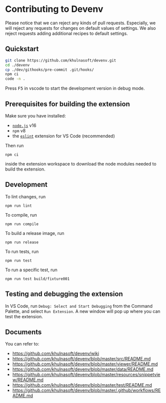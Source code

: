 # Contributing to Devenv

Please notice that we can reject any kinds of pull requests. Especially, we will reject any requests for changes on default values of settings.
We also reject requests adding additional recipes to default settings.

## Quickstart

```bash
git clone https://github.com/khulnasoft/devenv.git
cd ./devenv
cp ./dev/githooks/pre-commit .git/hooks/
npm ci
code -n .
```

Press <kbd>F5</kbd> in vscode to start the development version in debug mode.

## Prerequisites for building the extension

Make sure you have installed:

- [`node.js`](https://nodejs.org/) v16
- `npm` v8
- the [`eslint`](https://marketplace.visualstudio.com/items?itemName=dbaeumer.vscode-eslint) extension for VS Code (recommended)

Then run

    npm ci

inside the extension workspace to download the node modules needed to build the extension.

## Development

To lint changes, run

    npm run lint

To compile, run

    npm run compile

To build a release image, run

    npm run release

To run tests, run

    npm run test

To run a specific test, run

    npm run test build/fixture001

## Testing and debugging the extension

In VS Code, run `Debug: Select and Start Debugging` from the Command Palette, and select `Run Extension`. A new window will pop up where you can test the extension.

## Documents

You can refer to:

- https://github.com/khulnasoft/devenv/wiki
- https://github.com/khulnasoft/devenv/blob/master/src/README.md
- https://github.com/khulnasoft/devenv/blob/master/viewer/README.md
- https://github.com/khulnasoft/devenv/blob/master/data/README.md
- https://github.com/khulnasoft/devenv/blob/master/resources/snippetview/README.md
- https://github.com/khulnasoft/devenv/blob/master/test/README.md
- https://github.com/khulnasoft/devenv/blob/master/.github/workflows/README.md
